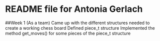 # README file for Antonia Gerlach

##Week 1
(As a team) Came up with the different structures needed to create a working chess board
Defined piece_t structure
Implemented the method get_moves() for some pieces of the piece_t structure
